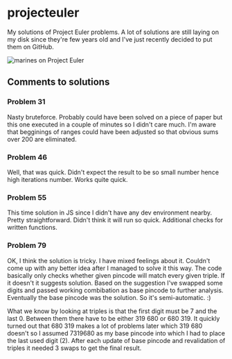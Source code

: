 # projecteuler
My solutions of Project Euler problems. A lot of solutions are still laying on my disk since they're few years old and I've just recently decided to put them on GitHub.

![marines on Project Euler](https://projecteuler.net/profile/marines.png)

## Comments to solutions

### Problem 31

Nasty bruteforce. Probably could have been solved on a piece of paper but this one executed in a couple of minutes so I didn't care much. I'm aware that begginings of ranges could have been adjusted so that obvious sums over 200 are eliminated.

### Problem 46

Well, that was quick. Didn't expect the result to be so small number hence high iterations number. Works quite quick.

### Problem 55

This time solution in JS since I didn't have any dev environment nearby. Pretty straightforward. Didn't think it will run so quick. Additional checks for written functions.

### Problem 79

OK, I think the solution is tricky. I have mixed feelings about it. Couldn't come up with any better idea after I managed to solve it this way. The code basically only checks whether given pincode will match every given triple. If it doesn't it suggests solution. Based on the suggestion I've swapped some digits and passed working combibation as base pincode to further analysis. Eventually the base pincode was the solution. So it's semi-automatic. :)

What we know by looking at triples is that the first digit must be 7 and the last 0. Between them there have to be either 319 680 or 680 319. It quickly turned out that 680 319 makes a lot of problems later which 319 680 doesn't so I assumed 7319680 as my base pincode into which I had to place the last used digit (2). After each update of base pincode and revalidation of triples it needed 3 swaps to get the final result.
